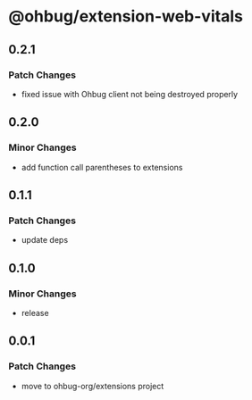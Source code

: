 # @ohbug/extension-web-vitals

## 0.2.1

### Patch Changes

- fixed issue with Ohbug client not being destroyed properly

## 0.2.0

### Minor Changes

- add function call parentheses to extensions

## 0.1.1

### Patch Changes

- update deps

## 0.1.0

### Minor Changes

- release

## 0.0.1

### Patch Changes

- move to ohbug-org/extensions project
